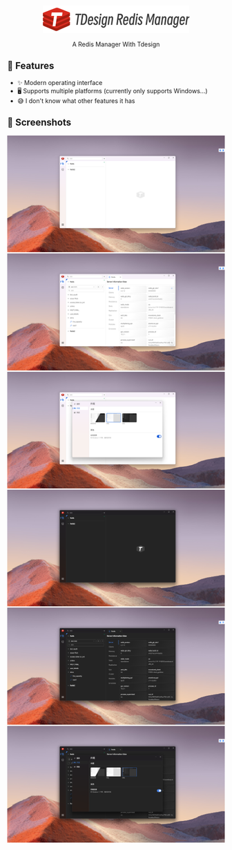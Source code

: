 <p align="center">
  <img alt="title" src="https://raw.githubusercontent.com/Nakus0426/my-images/main/tdesign-redis-manager/title.webp" />
</p>

<p align="center">A Redis Manager With Tdesign</p>

## 🚀 Features

- ✨ Modern operating interface
- 🖥️ Supports multiple platforms (currently only supports Windows...)
- 😅 I don't know what other features it has

## 📸 Screenshots

<p align="center">
    <img alt="index" src="https://raw.githubusercontent.com/Nakus0426/my-images/main/tdesign-redis-manager/connection-index-empty.webp"/>
    <img alt="index" src="https://raw.githubusercontent.com/Nakus0426/my-images/main/tdesign-redis-manager/connection-index.webp"/>
    <img alt="index" src="https://raw.githubusercontent.com/Nakus0426/my-images/main/tdesign-redis-manager/setting.webp"/>
    <img alt="index" src="https://raw.githubusercontent.com/Nakus0426/my-images/main/tdesign-redis-manager/connection-index-empty-dark.webp"/>
    <img alt="index" src="https://raw.githubusercontent.com/Nakus0426/my-images/main/tdesign-redis-manager/connection-index-dark.webp"/>
    <img alt="index" src="https://raw.githubusercontent.com/Nakus0426/my-images/main/tdesign-redis-manager/setting-dark.webp"/>
</p>
